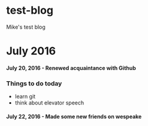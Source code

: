 # test-blog
Mike's test blog
# July 2016
#### July 20, 2016 - Renewed acquaintance with Github
### Things to do today
* learn git
* think about elevator speech  
#### July 22, 2016 - Made some new friends on wespeake
